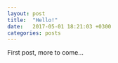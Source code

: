 ```yaml
---
layout: post
title:  "Hello!"
date:   2017-05-01 18:21:03 +0300
categories: posts
---
```


First post, more to come...
